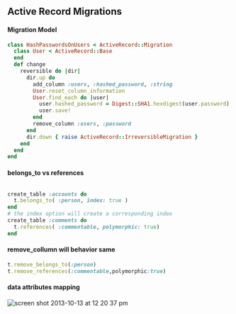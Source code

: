 ## Active Record Migrations

#### Migration Model

```ruby
class HashPasswordsOnUsers < ActiveRecord::Migration
  class User < ActiveRecord::Base
  end
  def change 
    reversible do |dir|
      dir.up do
        add_column :users, :hashed_password, :string
        User.reset_column_information 
        User.find_each do |user|
          user.hashed_password = Digest::SHA1.hexdigest(user.password)
          user.save! 
        end
        remove_column :users, :password 
      end
      dir.down { raise ActiveRecord::IrreversibleMigration } 
    end
  end
end

```

#### belongs_to vs references

```ruby

create_table :accounts do
  t.belongs_to( :person, index: true )
end
# the index option will create a corresponding index
create_table :comments do
  t.references( :commentable, polymorphic: true)
end

```

#### remove_collumn will behavior same

```ruby
t.remove_belongs_to(:person)
t.remove_references(:commentable,polymorphic:true)
```
#### data attributes mapping

![screen shot 2013-10-13 at 12 20 37 pm](https://f.cloud.github.com/assets/83296/1322304/772a6f26-3423-11e3-87bd-87ae758a6d4c.png)


